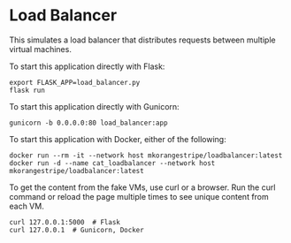 # Load Balancer

This simulates a load balancer that distributes requests between multiple virtual machines.

To start this application directly with Flask:

```shell script
export FLASK_APP=load_balancer.py
flask run
```

To start this application directly with Gunicorn:
```shell script
gunicorn -b 0.0.0.0:80 load_balancer:app
```

To start this application with Docker, either of the following:

```shell script
docker run --rm -it --network host mkorangestripe/loadbalancer:latest
docker run -d --name cat_loadbalancer --network host mkorangestripe/loadbalancer:latest
```

To get the content from the fake VMs, use curl or a browser.  Run the curl command or reload the page multiple times to see unique content from each VM.

```shell script
curl 127.0.0.1:5000  # Flask
curl 127.0.0.1  # Gunicorn, Docker
```
